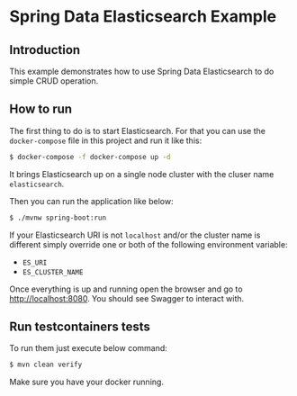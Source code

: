 # Spring Data Elasticsearch Example

## Introduction

This example demonstrates how to use Spring Data Elasticsearch to do simple CRUD operation.

## How to run

The first thing to do is to start Elasticsearch. For that you can use the `docker-compose` file in this project
and run it like this:

```bash
$ docker-compose -f docker-compose up -d
``` 

It brings Elasticsearch up on a single node cluster with the cluser name `elasticsearch`.

Then you can run the application like below:

```bash
$ ./mvnw spring-boot:run
```

If your Elasticsearch URI is not `localhost` and/or the cluster name is different simply override one or both of the following environment variable:

- `ES_URI`
- `ES_CLUSTER_NAME`

Once everything is up and running open the browser and go to [http://localhost:8080](http://localhost:8080). You should see Swagger to interact with.

## Run testcontainers tests

To run them just execute below command:

```bash
$ mvn clean verify
```

Make sure you have your docker running.
